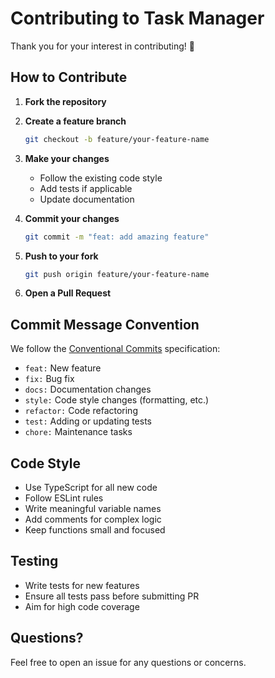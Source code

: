# Contributing to Task Manager

Thank you for your interest in contributing! 🎉

## How to Contribute

1. **Fork the repository**
2. **Create a feature branch**
   ```bash
   git checkout -b feature/your-feature-name
   ```

3. **Make your changes**
   - Follow the existing code style
   - Add tests if applicable
   - Update documentation

4. **Commit your changes**
   ```bash
   git commit -m "feat: add amazing feature"
   ```

5. **Push to your fork**
   ```bash
   git push origin feature/your-feature-name
   ```

6. **Open a Pull Request**

## Commit Message Convention

We follow the [Conventional Commits](https://www.conventionalcommits.org/) specification:

- `feat:` New feature
- `fix:` Bug fix
- `docs:` Documentation changes
- `style:` Code style changes (formatting, etc.)
- `refactor:` Code refactoring
- `test:` Adding or updating tests
- `chore:` Maintenance tasks

## Code Style

- Use TypeScript for all new code
- Follow ESLint rules
- Write meaningful variable names
- Add comments for complex logic
- Keep functions small and focused

## Testing

- Write tests for new features
- Ensure all tests pass before submitting PR
- Aim for high code coverage

## Questions?

Feel free to open an issue for any questions or concerns.
